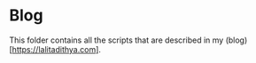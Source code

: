 # Blog

This folder contains all the scripts that are described in my (blog)[https://lalitadithya.com].